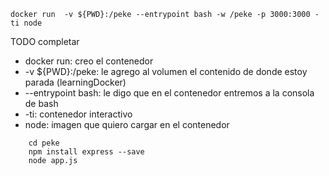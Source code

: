     docker run  -v ${PWD}:/peke --entrypoint bash -w /peke -p 3000:3000 -ti node

TODO completar

- docker run: creo el contenedor
- -v ${PWD}:/peke: le agrego al volumen el contenido de donde estoy parada (learningDocker)
- --entrypoint bash: le digo que en el contenedor entremos a la consola de bash
- -ti: contenedor interactivo
- node: imagen que quiero cargar en el contenedor

```
    cd peke
    npm install express --save
    node app.js
```
